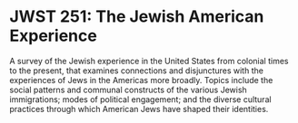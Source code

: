 # JWST 251: The Jewish American Experience

A survey of the Jewish experience in the United States from colonial times to the present, that examines connections and disjunctures with the experiences of Jews in the Americas more broadly. Topics include the social patterns and communal constructs of the various Jewish immigrations; modes of political engagement; and the diverse cultural practices through which American Jews have shaped their identities.